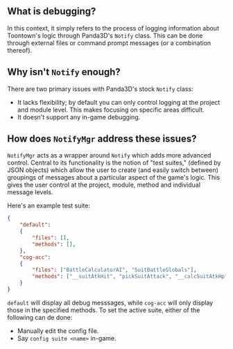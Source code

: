 ## What is debugging?

In this context, it simply refers to the process of logging information about Toontown's logic through Panda3D's `Notify` class. This can be done through external files or command prompt messages (or a combination thereof).

## Why isn't `Notify` enough?

There are two primary issues with Panda3D's stock `Notify` class:

- It lacks flexibility; by default you can only control logging at the project and module level. This makes focusing on specific areas difficult.
- It doesn't support any in-game debugging.

## How does `NotifyMgr` address these issues?

`NotifyMgr` acts as a wrapper around `Notify` which adds more advanced control. Central to its functionality is the notion of "test suites," (defined by JSON objects) which allow the user to create (and easily switch between) groupings of messages about a particular aspect of the game's logic. This gives the user control at the project, module, method and individual message levels.

Here's an example test suite:


```json
{
    "default": 
    {
        "files": [],
        "methods": [],
    },
    "cog-acc":
    {
        "files": ["BattleCalculatorAI", "SuitBattleGlobals"],
        "methods": ["__suitAtkHit", "pickSuitAttack", "__calcSuitAtkHp", "__calcSuitTarget"]
    }
}
```
`default` will display all debug messsages, while `cog-acc` will only display those in the specified methods. To set the active suite, either of the following can de done:

- Manually edit the config file.
- Say `config suite <name>` in-game.

